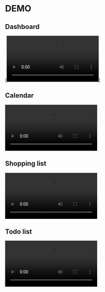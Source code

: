 # DEMO
## Dashboard
[![Dashboard video demo](https://user-images.githubusercontent.com/42250582/110221828-aa45dc80-7ece-11eb-8a22-b2644dd34219.mp4)]

## Calendar
![Calendar video demo](https://user-images.githubusercontent.com/42250582/110221830-ae71fa00-7ece-11eb-810a-88ab0b57977d.mp4)

## Shopping list
![Shopping list video demo](https://user-images.githubusercontent.com/42250582/110221847-c6e21480-7ece-11eb-8438-dcb22efc3303.mp4)

## Todo list
![Todo list video demo](https://user-images.githubusercontent.com/42250582/110221848-c8abd800-7ece-11eb-98cb-2d7d056d66f4.mp4)



